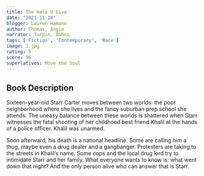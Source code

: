 ```yaml
---
title: The Hate U Give 
date: "2021-11-28"
blogger: Lauren Hamann
author: Thomas, Angie
narrator: Turpin, Bahni
tags: ['Fiction', 'Contemporary', 'Race']
image: 1.jpg
rating: 5
score: 96
superlatives: Move the Soul
---
```



## Book Description


Sixteen-year-old Starr Carter moves between two worlds: the poor neighborhood where she lives and the fancy suburban prep school she attends. The uneasy balance between these worlds is shattered when Starr witnesses the fatal shooting of her childhood best friend Khalil at the hands of a police officer. Khalil was unarmed.

Soon afterward, his death is a national headline. Some are calling him a thug, maybe even a drug dealer and a gangbanger. Protesters are taking to the streets in Khalil’s name. Some cops and the local drug lord try to intimidate Starr and her family. What everyone wants to know is: what went down that night? And the only person alive who can answer that is Starr.